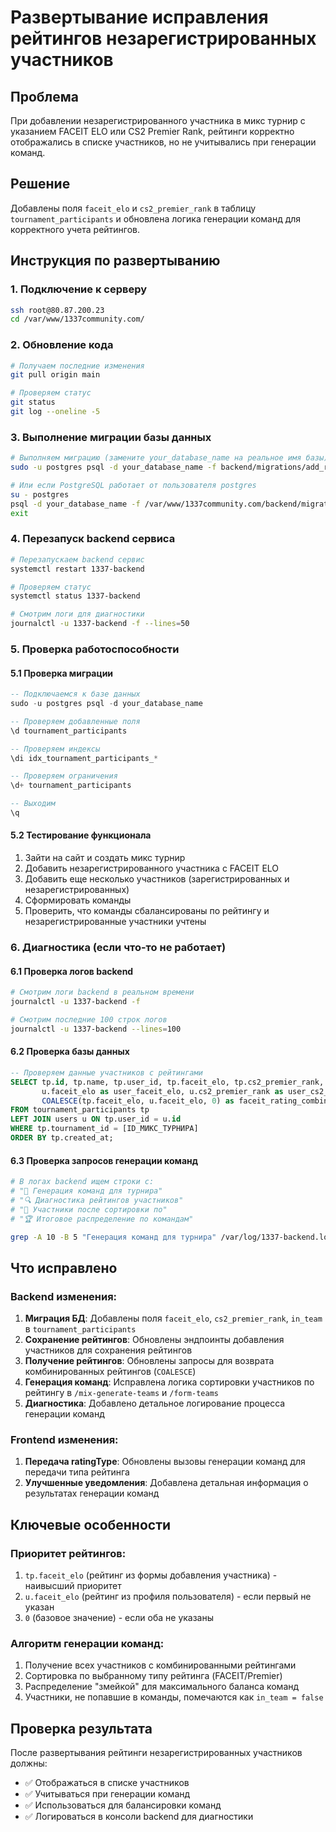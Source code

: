 # Развертывание исправления рейтингов незарегистрированных участников

## Проблема
При добавлении незарегистрированного участника в микс турнир с указанием FACEIT ELO или CS2 Premier Rank, рейтинги корректно отображались в списке участников, но не учитывались при генерации команд.

## Решение
Добавлены поля `faceit_elo` и `cs2_premier_rank` в таблицу `tournament_participants` и обновлена логика генерации команд для корректного учета рейтингов.

## Инструкция по развертыванию

### 1. Подключение к серверу
```bash
ssh root@80.87.200.23
cd /var/www/1337community.com/
```

### 2. Обновление кода
```bash
# Получаем последние изменения
git pull origin main

# Проверяем статус
git status
git log --oneline -5
```

### 3. Выполнение миграции базы данных
```bash
# Выполняем миграцию (замените your_database_name на реальное имя базы)
sudo -u postgres psql -d your_database_name -f backend/migrations/add_rating_fields_to_tournament_participants.sql

# Или если PostgreSQL работает от пользователя postgres
su - postgres
psql -d your_database_name -f /var/www/1337community.com/backend/migrations/add_rating_fields_to_tournament_participants.sql
exit
```

### 4. Перезапуск backend сервиса
```bash
# Перезапускаем backend сервис
systemctl restart 1337-backend

# Проверяем статус
systemctl status 1337-backend

# Смотрим логи для диагностики
journalctl -u 1337-backend -f --lines=50
```

### 5. Проверка работоспособности

#### 5.1 Проверка миграции
```sql
-- Подключаемся к базе данных
sudo -u postgres psql -d your_database_name

-- Проверяем добавленные поля
\d tournament_participants

-- Проверяем индексы
\di idx_tournament_participants_*

-- Проверяем ограничения
\d+ tournament_participants

-- Выходим
\q
```

#### 5.2 Тестирование функционала
1. Зайти на сайт и создать микс турнир
2. Добавить незарегистрированного участника с FACEIT ELO
3. Добавить еще несколько участников (зарегистрированных и незарегистрированных)
4. Сформировать команды
5. Проверить, что команды сбалансированы по рейтингу и незарегистрированные участники учтены

### 6. Диагностика (если что-то не работает)

#### 6.1 Проверка логов backend
```bash
# Смотрим логи backend в реальном времени
journalctl -u 1337-backend -f

# Смотрим последние 100 строк логов
journalctl -u 1337-backend --lines=100
```

#### 6.2 Проверка базы данных
```sql
-- Проверяем данные участников с рейтингами
SELECT tp.id, tp.name, tp.user_id, tp.faceit_elo, tp.cs2_premier_rank, tp.in_team,
       u.faceit_elo as user_faceit_elo, u.cs2_premier_rank as user_cs2_premier_rank,
       COALESCE(tp.faceit_elo, u.faceit_elo, 0) as faceit_rating_combined
FROM tournament_participants tp
LEFT JOIN users u ON tp.user_id = u.id
WHERE tp.tournament_id = [ID_МИКС_ТУРНИРА]
ORDER BY tp.created_at;
```

#### 6.3 Проверка запросов генерации команд
```bash
# В логах backend ищем строки с:
# "🎯 Генерация команд для турнира"
# "🔍 Диагностика рейтингов участников"
# "🔽 Участники после сортировки по"
# "🏆 Итоговое распределение по командам"

grep -A 10 -B 5 "Генерация команд для турнира" /var/log/1337-backend.log
```

## Что исправлено

### Backend изменения:
1. **Миграция БД**: Добавлены поля `faceit_elo`, `cs2_premier_rank`, `in_team` в `tournament_participants`
2. **Сохранение рейтингов**: Обновлены эндпоинты добавления участников для сохранения рейтингов
3. **Получение рейтингов**: Обновлены запросы для возврата комбинированных рейтингов (`COALESCE`)
4. **Генерация команд**: Исправлена логика сортировки участников по рейтингу в `/mix-generate-teams` и `/form-teams`
5. **Диагностика**: Добавлено детальное логирование процесса генерации команд

### Frontend изменения:
1. **Передача ratingType**: Обновлены вызовы генерации команд для передачи типа рейтинга
2. **Улучшенные уведомления**: Добавлена детальная информация о результатах генерации команд

## Ключевые особенности

### Приоритет рейтингов:
1. `tp.faceit_elo` (рейтинг из формы добавления участника) - наивысший приоритет
2. `u.faceit_elo` (рейтинг из профиля пользователя) - если первый не указан
3. `0` (базовое значение) - если оба не указаны

### Алгоритм генерации команд:
1. Получение всех участников с комбинированными рейтингами
2. Сортировка по выбранному типу рейтинга (FACEIT/Premier)
3. Распределение "змейкой" для максимального баланса команд
4. Участники, не попавшие в команды, помечаются как `in_team = false`

## Проверка результата
После развертывания рейтинги незарегистрированных участников должны:
- ✅ Отображаться в списке участников
- ✅ Учитываться при генерации команд
- ✅ Использоваться для балансировки команд
- ✅ Логироваться в консоли backend для диагностики 